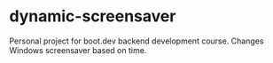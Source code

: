 # dynamic-screensaver
Personal project for boot.dev backend development course. Changes Windows screensaver based on time.
